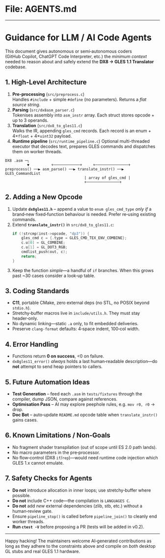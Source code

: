 # File: AGENTS.md

---

# Guidance for LLM / AI Code Agents

This document gives autonomous or semi‑autonomous coders (GitHub Copilot, ChatGPT Code Interpreter, etc.) the *minimum context* needed to reason about and safely extend the **DX8 → GLES 1.1 Translator** codebase.

## 1. High‑Level Architecture

1. **Pre‑processing** (`src/preprocess.c`)  
   Handles `#include` + simple `#define` (no parameters). Returns a *flat source string*.
2. **Parsing** (`src/dx8asm_parser.c`)  
   Tokenises assembly into `asm_instr` array. Each struct stores opcode + up to 3 operands.
3. **Translation** (`src/dx8_to_gles11.c`)  
   Walks the IR, appending `gles_cmd` records. Each record is an enum + 4×`float` + 4×`uint32` payload.
4. **Runtime pipeline** (`src/runtime_pipeline.c`)
   Optional multi-threaded executor that decodes text, prepares GLES commands
   and dispatches them on worker threads.

```
DX8 .asm ─┐
          ▼          +────────────+     +───────────────+
preprocess() ──▶ asm_parse() ──▶ translate_instr() ──▶ GLES_CommandList
                                    | array of gles_cmd |
                                    +───────────────+
```

## 2. Adding a New Opcode

1. Update **`dx8gles11.h`** – append a value to `enum gles_cmd_type` *only if* a brand‑new fixed‑function behaviour is needed. Prefer re‑using existing commands.
2. Extend **`translate_instr()`** in `src/dx8_to_gles11.c`:
   ```c
   if (!strcmp(inst->opcode, "dp3")) {
       gles_cmd c = {.type = GLES_CMD_TEX_ENV_COMBINE};
       c.u[0] = GL_COMBINE;
       c.u[1] = GL_DOT3_RGB;
       cmdlist_push(out, c);
       return;
   }
   ```
3. Keep the function *simple*—a handful of `if` branches. When this grows past ~30 cases consider a look‑up table.

## 3. Coding Standards

* **C11**, portable CMake, zero external deps (no STL, no POSIX beyond `stdio.h`).
* Stretchy‑buffer macros live in `include/utils.h`. They must stay header‑only.
* No dynamic linking—static `.a` only, to fit embedded deliveries.
* Preserve `clang‑format` defaults: 4‑space indent, 100‑col width.

## 4. Error Handling

* Functions return **0 on success**, \<0 on failure.
* `dx8gles11_error()` *always* holds a last human‑readable description—do **not** attempt to send heap pointers to callers.

## 5. Future Automation Ideas

* **Test Generation** – feed each `.asm` in `tests/fixtures` through the compiler, dump JSON, compare against references.
* **Optimisation Pass** – AI may explore peephole rules, e.g. `mov r0, r0` → drop.
* **Doc Bot** – auto‑update `README.md` opcode table when `translate_instr()` gains cases.

## 6. Known Limitations / Non‑Goals

* No fragment shader transpilation (out of scope until ES 2.0 path lands).
* No macro parameters in the pre‑processor.
* No flow‑control (DX8 `if`/`rep`)—would need runtime code injection which GLES 1.x cannot emulate.

## 7. Safety Checks for Agents

* **Do not** introduce allocation in inner loops; use stretchy‑buffer where possible.
* **Do not** include C++ code—the compilation is `LANGUAGES C`.
* **Do not** add *new* external dependencies (zlib, stb, etc.) without a human‑review gate.
* Ensure `pipeline_stop()` is called before `pipeline_join()` to cleanly end worker threads.
* **Run `ctest -V`** before proposing a PR (tests will be added in v0.2).

---

Happy hacking! The maintainers welcome AI‑generated contributions as long as they adhere to the constraints above and compile on *both* desktop GL stubs and real GLES 1.1 hardware.

